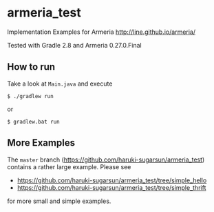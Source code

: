 # armeria_test
Implementation Examples for Armeria http://line.github.io/armeria/

Tested with Gradle 2.8 and Armeria 0.27.0.Final


## How to run
Take a look at `Main.java` and execute

    $ ./gradlew run

or

    $ gradlew.bat run

## More Examples
The `master` branch (https://github.com/haruki-sugarsun/armeria_test) contains a rather large example. Please see
* https://github.com/haruki-sugarsun/armeria_test/tree/simple_hello
* https://github.com/haruki-sugarsun/armeria_test/tree/simple_thrift

for more small and simple examples.
